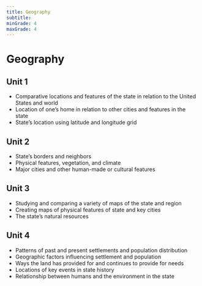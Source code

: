 ```yaml
---
title: Geography
subtitle: 
minGrade: 4
maxGrade: 4
---
```

# Geography


## Unit 1
* Comparative locations and features of the state in relation to the United States and world
* Location of one’s home in relation to other cities and features in the state
* State’s location using latitude and longitude grid

## Unit 2
* State’s  borders and neighbors
* Physical features, vegetation, and climate
* Major cities and other human-made or cultural features

## Unit 3
* Studying and comparing a variety of maps of the state and region
* Creating maps of physical features of state and key cities
* The state’s natural resources

## Unit 4
* Patterns of past and present settlements and population distribution
* Geographic factors influencing settlement and population
* Ways the land has provided for and continues to provide for needs
* Locations of key events in state history
* Relationship between humans and the environment in the state
